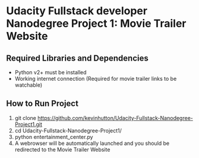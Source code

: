
Udacity Fullstack developer Nanodegree Project 1: Movie Trailer Website
================================

Required Libraries and Dependencies
-----------------------------------
* Python v2+ must be installed
* Working internet connection (Required for movie trailer links to be watchable)


How to Run Project
------------------
1) git clone https://github.com/kevinhutton/Udacity-Fullstack-Nanodegree-Project1.git
2) cd Udacity-Fullstack-Nanodegree-Project1/
3) python entertainment_center.py
4) A webrowser will be automatically launched and you should be redirected to the Movie Trailer Website


